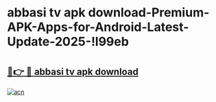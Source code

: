 # abbasi tv apk download-Premium-APK-Apps-for-Android-Latest-Update-2025-!l99eb

# <h2><a href="https://googleone.com">🔗👉 🔴 abbasi tv apk download</a></h2>

[![acn](https://github.com/user-attachments/assets/0f9c940e-d8b0-45ae-aac7-cd30a18b3e1c)](https://googleone.com)

